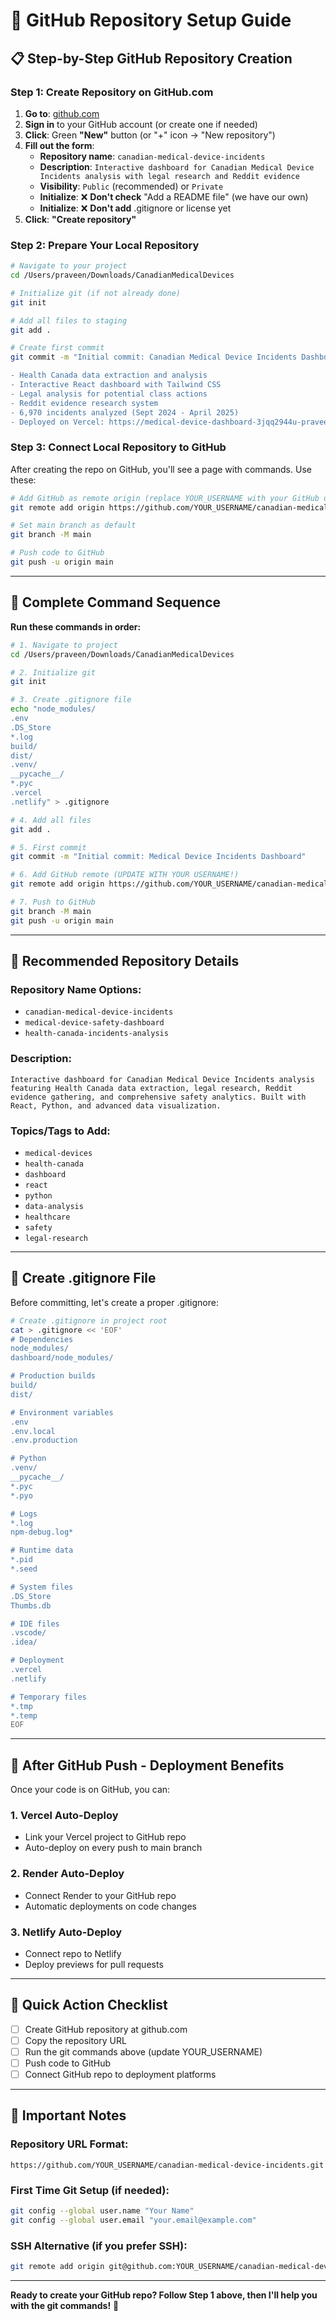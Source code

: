 # 🐙 GitHub Repository Setup Guide

## 📋 **Step-by-Step GitHub Repository Creation**

### **Step 1: Create Repository on GitHub.com**

1. **Go to**: [github.com](https://github.com)
2. **Sign in** to your GitHub account (or create one if needed)
3. **Click**: Green **"New"** button (or "+" icon → "New repository")
4. **Fill out the form**:
   - **Repository name**: `canadian-medical-device-incidents`
   - **Description**: `Interactive dashboard for Canadian Medical Device Incidents analysis with legal research and Reddit evidence`
   - **Visibility**: `Public` (recommended) or `Private`
   - **Initialize**: ❌ **Don't check** "Add a README file" (we have our own)
   - **Initialize**: ❌ **Don't add** .gitignore or license yet
5. **Click**: **"Create repository"**

### **Step 2: Prepare Your Local Repository**

```bash
# Navigate to your project
cd /Users/praveen/Downloads/CanadianMedicalDevices

# Initialize git (if not already done)
git init

# Add all files to staging
git add .

# Create first commit
git commit -m "Initial commit: Canadian Medical Device Incidents Dashboard

- Health Canada data extraction and analysis
- Interactive React dashboard with Tailwind CSS
- Legal analysis for potential class actions
- Reddit evidence research system
- 6,970 incidents analyzed (Sept 2024 - April 2025)
- Deployed on Vercel: https://medical-device-dashboard-3jqq2944u-praveen-3042s-projects.vercel.app"
```

### **Step 3: Connect Local Repository to GitHub**

After creating the repo on GitHub, you'll see a page with commands. Use these:

```bash
# Add GitHub as remote origin (replace YOUR_USERNAME with your GitHub username)
git remote add origin https://github.com/YOUR_USERNAME/canadian-medical-device-incidents.git

# Set main branch as default
git branch -M main

# Push code to GitHub
git push -u origin main
```

---

## 🚀 **Complete Command Sequence**

**Run these commands in order:**

```bash
# 1. Navigate to project
cd /Users/praveen/Downloads/CanadianMedicalDevices

# 2. Initialize git
git init

# 3. Create .gitignore file
echo "node_modules/
.env
.DS_Store
*.log
build/
dist/
.venv/
__pycache__/
*.pyc
.vercel
.netlify" > .gitignore

# 4. Add all files
git add .

# 5. First commit
git commit -m "Initial commit: Medical Device Incidents Dashboard"

# 6. Add GitHub remote (UPDATE WITH YOUR USERNAME!)
git remote add origin https://github.com/YOUR_USERNAME/canadian-medical-device-incidents.git

# 7. Push to GitHub
git branch -M main
git push -u origin main
```

---

## 📝 **Recommended Repository Details**

### **Repository Name Options:**
- `canadian-medical-device-incidents`
- `medical-device-safety-dashboard`
- `health-canada-incidents-analysis`

### **Description:**
```
Interactive dashboard for Canadian Medical Device Incidents analysis featuring Health Canada data extraction, legal research, Reddit evidence gathering, and comprehensive safety analytics. Built with React, Python, and advanced data visualization.
```

### **Topics/Tags to Add:**
- `medical-devices`
- `health-canada`
- `dashboard`
- `react`
- `python`
- `data-analysis`
- `healthcare`
- `safety`
- `legal-research`

---

## 🔧 **Create .gitignore File**

Before committing, let's create a proper .gitignore:

```bash
# Create .gitignore in project root
cat > .gitignore << 'EOF'
# Dependencies
node_modules/
dashboard/node_modules/

# Production builds
build/
dist/

# Environment variables
.env
.env.local
.env.production

# Python
.venv/
__pycache__/
*.pyc
*.pyo

# Logs
*.log
npm-debug.log*

# Runtime data
*.pid
*.seed

# System files
.DS_Store
Thumbs.db

# IDE files
.vscode/
.idea/

# Deployment
.vercel
.netlify

# Temporary files
*.tmp
*.temp
EOF
```

---

## 🌟 **After GitHub Push - Deployment Benefits**

Once your code is on GitHub, you can:

### **1. Vercel Auto-Deploy**
- Link your Vercel project to GitHub repo
- Auto-deploy on every push to main branch

### **2. Render Auto-Deploy**
- Connect Render to your GitHub repo
- Automatic deployments on code changes

### **3. Netlify Auto-Deploy**
- Connect repo to Netlify
- Deploy previews for pull requests

---

## 🎯 **Quick Action Checklist**

- [ ] Create GitHub repository at github.com
- [ ] Copy the repository URL
- [ ] Run the git commands above (update YOUR_USERNAME)
- [ ] Push code to GitHub
- [ ] Connect GitHub repo to deployment platforms

---

## 🚨 **Important Notes**

### **Repository URL Format:**
```
https://github.com/YOUR_USERNAME/canadian-medical-device-incidents.git
```

### **First Time Git Setup (if needed):**
```bash
git config --global user.name "Your Name"
git config --global user.email "your.email@example.com"
```

### **SSH Alternative (if you prefer SSH):**
```bash
git remote add origin git@github.com:YOUR_USERNAME/canadian-medical-device-incidents.git
```

---

**Ready to create your GitHub repo? Follow Step 1 above, then I'll help you with the git commands!** 🚀